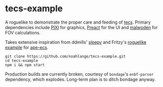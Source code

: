 # tecs-example

A roguelike to demonstrate the proper care and feeding of [tecs](https://github.com/noahlange/tecs). Primary dependencies include [PIXI](https://pixijs.io/) for graphics, [Preact](https://preactjs.com/) for the UI and [malwoden](https://malwoden.com/) for FOV calculations.

Takes extensive inspiration from ddmills' [sleepy](https://github.com/ddmills/sleepy)
and Fritzy's [roguelike example](https://github.com/fritzy/ecs-js-example) for [ape-ecs](https://github.com/fritzy/ape-ecs).

```
git clone https://github.com/noahlange/tecs-example.git
cd tecs-example
npm i && npm start
```

Production builds are currently broken, courtesy of `bondage`'s `enbf-parser` dependency, which explodes. Long-term plan is to ditch bondage anyway.
